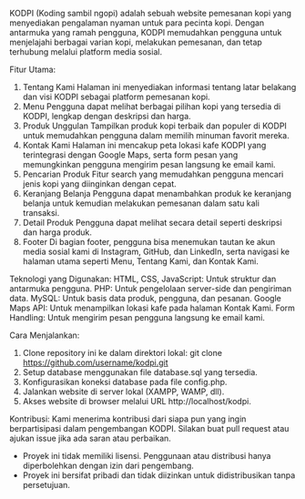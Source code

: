 KODPI (Koding sambil ngopi) adalah sebuah website pemesanan kopi yang menyediakan pengalaman nyaman untuk para pecinta kopi. Dengan antarmuka yang ramah pengguna, KODPI memudahkan pengguna untuk menjelajahi berbagai varian kopi, melakukan pemesanan, dan tetap terhubung melalui platform media sosial.

Fitur Utama:
1. Tentang Kami
Halaman ini menyediakan informasi tentang latar belakang dan visi KODPI sebagai platform pemesanan kopi.
2. Menu
Pengguna dapat melihat berbagai pilihan kopi yang tersedia di KODPI, lengkap dengan deskripsi dan harga.
3. Produk Unggulan
Tampilkan produk kopi terbaik dan populer di KODPI untuk memudahkan pengguna dalam memilih minuman favorit mereka.
4. Kontak Kami
Halaman ini mencakup peta lokasi kafe KODPI yang terintegrasi dengan Google Maps, serta form pesan yang memungkinkan pengguna mengirim pesan langsung ke email kami.
5. Pencarian Produk
Fitur search yang memudahkan pengguna mencari jenis kopi yang diinginkan dengan cepat.
6. Keranjang Belanja
Pengguna dapat menambahkan produk ke keranjang belanja untuk kemudian melakukan pemesanan dalam satu kali transaksi.
7. Detail Produk
Pengguna dapat melihat secara detail seperti deskripsi dan harga produk.
9. Footer
Di bagian footer, pengguna bisa menemukan tautan ke akun media sosial kami di Instagram, GitHub, dan LinkedIn, serta navigasi ke halaman utama seperti Menu, Tentang Kami, dan Kontak Kami.

Teknologi yang Digunakan:
HTML, CSS, JavaScript: Untuk struktur dan antarmuka pengguna.
PHP: Untuk pengelolaan server-side dan pengiriman data.
MySQL: Untuk basis data produk, pengguna, dan pesanan.
Google Maps API: Untuk menampilkan lokasi kafe pada halaman Kontak Kami.
Form Handling: Untuk mengirim pesan pengguna langsung ke email kami.

Cara Menjalankan:
1. Clone repository ini ke dalam direktori lokal:
git clone https://github.com/username/kodpi.git
2. Setup database menggunakan file database.sql yang tersedia.
3. Konfigurasikan koneksi database pada file config.php.
4. Jalankan website di server lokal (XAMPP, WAMP, dll).
5. Akses website di browser melalui URL http://localhost/kodpi.
   
Kontribusi:
Kami menerima kontribusi dari siapa pun yang ingin berpartisipasi dalam pengembangan KODPI. Silakan buat pull request atau ajukan issue jika ada saran atau perbaikan.

- Proyek ini tidak memiliki lisensi. Penggunaan atau distribusi hanya diperbolehkan dengan izin dari pengembang.
- Proyek ini bersifat pribadi dan tidak diizinkan untuk didistribusikan tanpa persetujuan.
